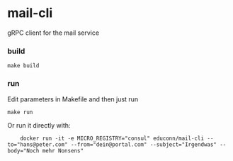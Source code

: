 # mail-cli

gRPC client for the mail service

### build

```
make build
```

### run

Edit parameters in Makefile and then just run

```
make run
```

Or run it directly with:
```
	docker run -it -e MICRO_REGISTRY="consul" educonn/mail-cli --to="hans@peter.com" --from="dein@portal.com" --subject="Irgendwas" --body="Noch mehr Nonsens"
```
